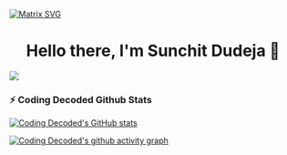 [![Matrix SVG](https://raw.githubusercontent.com/rodrigograca31/rodrigograca31/master/matrix.svg)](https://www.youtube.com/channel/UCcSu42m7xhCumIKkKupnpRA) 
<p>
  <h1 align="center"><b>Hello there, I'm Sunchit Dudeja 👋</b></h1>
</p>


![](https://komarev.com/ghpvc/?username=Coding-Decoded)

### :zap: Coding Decoded Github Stats

[![Coding Decoded's GitHub stats](https://github-readme-stats.vercel.app/api?username=Sunchit&show_icons=true&theme=Radical)](https://github.com/Sunchit/Coding-Decoded)


[![Coding Decoded's github activity graph](https://activity-graph.herokuapp.com/graph?username=Sunchit&theme=dracula)](https://github.com/Sunchit/Coding-Decoded)

<!--
**Sunchit/Sunchit** is a ✨ _special_ ✨ repository because its `README.md` (this file) appears on your GitHub profile.

### Hi there <img src="https://github.com/TheDudeThatCode/TheDudeThatCode/raw/master/Assets/Hi.gif" style="max-width:100%;" width="29px"> 
Here are some ideas to get you started:

- 🔭 I’m currently working on ...
- 🌱 I’m currently learning ...
- 👯 I’m looking to collaborate on ...
- 🤔 I’m looking for help with ...
- 💬 Ask me about ...
- 📫 How to reach me: ...
- 😄 Pronouns: ...
- ⚡ Fun fact: ...
-->
